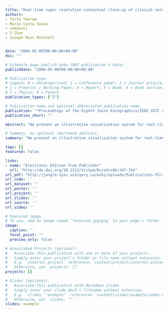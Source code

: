 ```yaml
---
title: "Real-time super resolution contextual close-up of clinical volumetric data"
authors:
- Torin Taerum
- Mario Costa Sousa
- samavati
- S Chan
- Joseph Ross Mitchell


date: "2006-05-08T00:00:00+00:00"
doi: ""

# Schedule page publish date (NOT publication's date).
publishDate: "2006-05-08T00:00:00+00:00"

# Publication type.
# Legend: 0 = Uncategorized; 1 = Conference paper; 2 = Journal article;
# 3 = Preprint / Working Paper; 4 = Report; 5 = Book; 6 = Book section;
# 7 = Thesis; 8 = Patent
publication_types: ["1"]

# Publication name and optional abbreviated publication name.
publication: "*Proceedings of the Eighth Joint Eurographics/IEEE VGTC conference on Visualization (Eurographics Association)*"
publication_short: ""

abstract: "We present an illustrative visualization system for real-time and high quality rendering of clinical volumetric medical data. Our technique is inspired by a medical illustration technique for depicting contextual close-up views of selected regions of interest where internal anatomical features are rendered in high detail. Our method integrates four important components: decimation of original volume for interactivity, B-spline subdivision for super-resolution rendering, fast gradient quantization technique for feature extraction and GPU fragment shaders for gradient dependent rendering and transfer functions. Examples with clinical CT and MRI data demonstrate the capabilities of our system."

# Summary. An optional shortened abstract.
summary: "We present an illustrative visualization system for real-time and high quality rendering of clinical volumetric medical data. Our technique is inspired by a medical illustration technique for depicting contextual close-up views of selected regions of interest where internal anatomical features are rendered in high detail. Our method integrates four important components: decimation of original volume for interactivity, B-spline subdivision for super-resolution rendering, fast gradient quantizatio..."

tags: []
featured: false

links:
- name: "Electronic Edition from Publisher"
  url: "http://dx.doi.org/10.2312/VisSym/EuroVis06/347-354"
url_pdf: "http://jungle.cpsc.ucalgary.ca/wiki/uploads/Publications-FS/super-closeup-ev2006-taerum-results.pdf"
url_code: ''
url_dataset: ''
url_poster: ''
url_project: ''
url_slides: ''
url_source: ''
url_video: ''

# Featured image
# To use, add an image named `featured.jpg/png` to your page's folder. 
image:
  caption: ''
  focal_point: ""
  preview_only: false

# Associated Projects (optional).
#   Associate this publication with one or more of your projects.
#   Simply enter your project's folder or file name without extension.
#   E.g. `internal-project` references `content/project/internal-project/index.md`.
#   Otherwise, set `projects: []`.
projects: []

# Slides (optional).
#   Associate this publication with Markdown slides.
#   Simply enter your slide deck's filename without extension.
#   E.g. `slides: "example"` references `content/slides/example/index.md`.
#   Otherwise, set `slides: ""`.
slides: example
---
```

